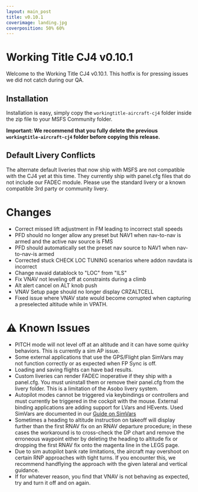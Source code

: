 ```yaml
---
layout: main_post
title: v0.10.1
coverimage: landing.jpg
coverposition: 50% 60%
---
```

# Working Title CJ4 v0.10.1

Welcome to the Working Title CJ4 v0.10.1.  This hotfix is for pressing issues we did not catch during our QA.

## Installation
Installation is easy, simply copy the `workingtitle-aircraft-cj4` folder inside the zip file to your MSFS Community folder. 

**Important: We recommend that you fully delete the previous `workingtitle-aircraft-cj4` folder before copying this release.**

## Default Livery Conflicts
The alternate default liveries that now ship with MSFS are not compatible with the CJ4 yet at this time. They currently ship with panel.cfg files that do not include our FADEC module. Please use the standard livery or a known compatible 3rd party or community livery.

# Changes

- Correct missed lift adjustment in FM leading to incorrect stall speeds
- PFD should no longer allow any preset but NAV1 when nav-to-nav is armed and the active nav source is FMS
- PFD should automatically set the preset nav source to NAV1 when nav-to-nav-is armed
- Corrected stuck CHECK LOC TUNING scenarios where addon navdata is incorrect
- Change navaid datablock to "LOC" from "ILS"
- Fix VNAV not leveling off at constraints during a climb
- Alt alert cancel on ALT knob push
- VNAV Setup page should no longer display CRZALTCELL
- Fixed issue where VNAV state would become corrupted when capturing a preselected altitude while in VPATH.

# ⚠️ Known Issues
* PITCH mode will not level off at an altitude and it can have some quirky behaviors.  This is currently a sim AP issue.
* Some external applications that use the GPS/Flight plan SimVars may not function correctly or as expected when FP Sync is off.
* Loading and saving flights can have bad results.
* Custom liveries can render FADEC inoperative if they ship with a panel.cfg. You must uninstall them or remove their panel.cfg from the livery folder. This is a limitation of the Asobo livery system.
* Autopilot modes cannot be triggered via keybindings or controllers and must currently be triggered in the cockpit with the mouse. External binding applications are adding support for LVars and HEvents. Used SimVars are documented in our [Guide on SimVars](/cj4/guides/simvars)
* Sometimes a heading to altitude instruction on takeoff will display further than the first RNAV fix on an RNAV departure procedure; in these cases the workaround is to cross-check the DP chart and remove the erroneous waypoint either by deleting the heading to altitude fix or dropping the first RNAV fix onto the magenta line in the LEGS page.
* Due to sim autopilot bank rate limitations, the aircraft may overshoot on certain RNP approaches with tight turns. If you encounter this, we recommend handflying the approach with the given lateral and vertical guidance.
* If for whatever reason, you find that VNAV is not behaving as expected, try and turn it off and on again.